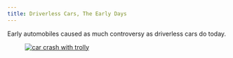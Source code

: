 ```yaml
---
title: Driverless Cars, The Early Days
---
```


Early automobiles caused as much controversy as driverless cars do today.

<figure>
  <a href="https://www.1843magazine.com/technology/driving-lessons"><img src="https://1843magazine.static-economist.com/sites/default/files/styles/article-main-image-overlay/public/201610_TE_CAR_001-header.jpg" alt="car crash with trolly"></a>
</figure>
